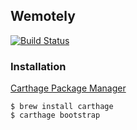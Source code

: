 ## Wemotely

[![Build Status](https://www.bitrise.io/app/d6336a05ac3d18e8/status.svg?token=NbiHC7raPaifR6JzVza_fA&branch=splitview)](https://www.bitrise.io/app/d6336a05ac3d18e8)

### Installation

[Carthage Package Manager](https://github.com/Carthage/Carthage)

```
$ brew install carthage
$ carthage bootstrap
```